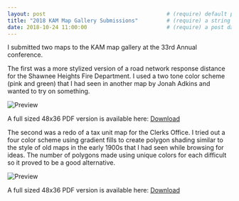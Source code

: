 ```yaml
---
layout: post                                      # (require) default post layout
title: "2018 KAM Map Gallery Submissions"         # (require) a string title
date: 2018-10-24 11:00:00                         # (require) a post date
---
```


I submitted two maps to the KAM map gallery at the 33rd Annual conference.

The first was a more stylized version of a road network response distance for the Shawnee Heights Fire Department.
I used a two tone color scheme (pink and green) that I had seen in another map by Jonah Adkins and wanted to try on something.

![Preview](https://github.com/williamtrimble/williamtrimble.github.io/raw/master/static/img/ShawneeHeightsFD.PNG)

A full sized 48x36 PDF version is available here: [Download](https://github.com/williamtrimble/williamtrimble.github.io/raw/master/_data/Shawnee%20Heights%20Fire%20District.pdf)

The second was a redo of a tax unit map for the Clerks Office. I tried out a four color scheme using gradient fills to create polygon
shading similar to the style of old maps in the early 1900s that I had seen while browsing for ideas. The number of polygons made using
unique colors for each difficult so it proved to be a good alternative.

![Preview](https://github.com/williamtrimble/williamtrimble.github.io/raw/master/static/img/TaxUnits.PNG)

A full sized 48x36 PDF version is available here: [Download](https://github.com/williamtrimble/williamtrimble.github.io/raw/master/_data/TaxUnits.pdf)
